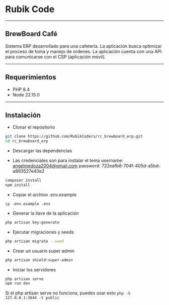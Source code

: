 # Rubik Code

---

## BrewBoard Café

Sistema ERP desarrollado para una cafetería. La aplicación busca optimizar el proceso de toma y manejo de ordenes. La
aplicación cuenta con una API para comunicarse con el CSP (aplicación móvil).

---

## Requerimientos

- PHP 8.4
- Node 22.15.0

---

## Instalación

- Clonar el repositorio

```bash
git clone https://github.com/RubikCoders/rc_brewboard_erp.git
cd rc_brewboard_erp
```

- Descargar las dependencias

- Las credenciales son para instalar el tema
username:
    angelmedoza2004@gmail.com
password:
    722eafb8-704f-405d-a5bd-a893527e40e2

```bash
composer install
npm install
```

- Copiar el archivo .env.example

```
cp .env.example .env
```

- Generar la llave de la aplicación

```bash
php artisan key:generate
```

- Ejecutar migraciones y seeds

```bash
php artisan migrate --seed
```
- Crear un usuario super admin


```bash
php artisan shield:super-admin
```

- Iniciar los servidores


```bash
php artisan serve
npm run dev
```

Si el php artisan serve no funciona, puedes usar esto ``php -S 127.0.0.1:3644 -t public``


